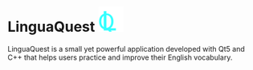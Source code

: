 # LinguaQuest <img src="./imagesREADME/logo.png" alt="logo" width="50" height="50" >
LinguaQuest is a small yet powerful application developed with Qt5 and C++ that helps users practice and improve their English vocabulary.

